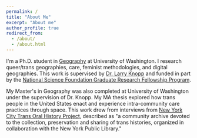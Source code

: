```yaml
---
permalink: /
title: "About Me"
excerpt: "About me"
author_profile: true
redirect_from:
  - /about/
  - /about.html
---
```

I'm a Ph.D. student in [Geography](geography.washington.edu/) at University of Washington. I research queer/trans geographies, care, feminist methodologies, and digital geographies. This work is supervised by [Dr. Larry Knopp](http://directory.tacoma.uw.edu/employee/knoppl) and funded in part by the [National Science Foundation Graduate Research Fellowship Program](http://www.nsfgrfp.org/).

My Master's in Geography was also completed at University of Washington under the supervision of Dr. Knopp. My MA thesis explored how trans people in the United States enact and experience intra-community care practices through space. This work drew from interviews from [New York City Trans Oral History Project](https://www.nyctransoralhistory.org/), described as "a community archive devoted to the collection, preservation and sharing of trans histories, organized in collaboration with the New York Public Library."
